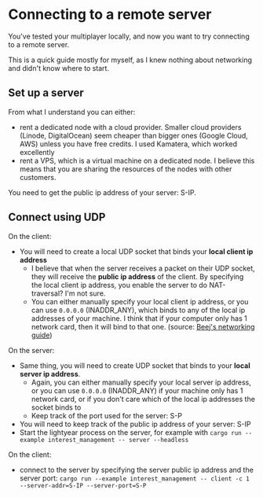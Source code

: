 # Connecting to a remote server

You've tested your multiplayer locally, and now you want to try connecting to a remote server.


This is a quick guide mostly for myself, as I knew nothing about networking and didn't know where to start.


## Set up a server

From what I understand you can either:
- rent a dedicated node with a cloud provider. Smaller cloud providers (Linode, DigitalOcean) seem cheaper than bigger ones (Google Cloud, AWS) unless you have free credits.
  I used Kamatera, which worked excellently
- rent a VPS, which is a virtual machine on a dedicated node. I believe this means that you are sharing the resources of the nodes with other customers.

You need to get the public ip address of your server: S-IP.


## Connect using UDP

On the client:
- You will need to create a local UDP socket that binds your **local client ip address**
  - I believe that when the server receives a packet on their UDP socket, they will receive the **public ip address** of the client.
    By specifying the local client ip address, you enable the server to do NAT-traversal? I'm not sure.
  - You can either manually specify your local client ip address, or you can use `0.0.0.0` (INADDR_ANY), which binds
    to any of the local ip addresses of your machine. I think that if your computer only has 1 network card, then it will
    bind to that one. (source: [Beej's networking guide](https://beej.us/guide/bgnet/html/index-wide.html#bindman))


On the server:
- Same thing, you will need to create UDP socket that binds to your **local server ip address**.
  - Again, you can either manually specify your local server ip address, or you can use `0.0.0.0` (INADDR_ANY) if your machine
    only has 1 network card, or if you don't care which of the local ip addresses the socket binds to
  - Keep track of the port used for the server: S-P
- You will need to keep track of the public ip address of your server: S-IP
- Start the lightyear process on the server, for example with `cargo run --example interest_management -- server --headless`

On the client:
- connect to the server by specifying the server public ip address and the server port:
`cargo run --example interest_management -- client -c 1 --server-addr=S-IP --server-port=S-P`